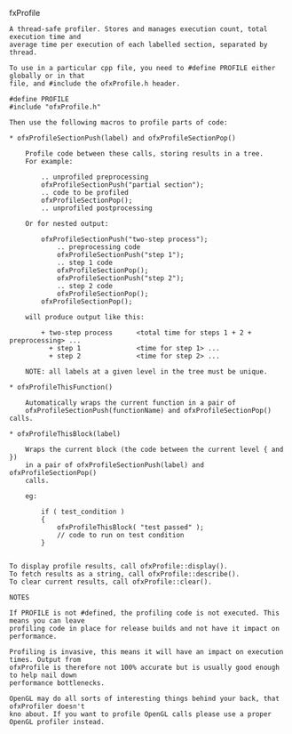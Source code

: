
fxProfile

    A thread-safe profiler. Stores and manages execution count, total execution time and 
	average time per execution of each labelled section, separated by thread.

    To use in a particular cpp file, you need to #define PROFILE either globally or in that 
	file, and #include the ofxProfile.h header. 

	#define PROFILE
	#include "ofxProfile.h"

    Then use the following macros to profile parts of code:

    * ofxProfileSectionPush(label) and ofxProfileSectionPop()

        Profile code between these calls, storing results in a tree.
        For example:

            .. unprofiled preprocessing
            ofxProfileSectionPush("partial section");
            .. code to be profiled
            ofxProfileSectionPop();
            .. unprofiled postprocessing

        Or for nested output:

            ofxProfileSectionPush("two-step process");
                .. preprocessing code
                ofxProfileSectionPush("step 1");
                .. step 1 code
                ofxProfileSectionPop();
                ofxProfileSectionPush("step 2");
                .. step 2 code
                ofxProfileSectionPop();
            ofxProfileSectionPop();

        will produce output like this:
 
            + two-step process      <total time for steps 1 + 2 + preprocessing> ...
			  + step 1              <time for step 1> ...
			  + step 2              <time for step 2> ...

        NOTE: all labels at a given level in the tree must be unique.

    * ofxProfileThisFunction()

        Automatically wraps the current function in a pair of
        ofxProfileSectionPush(functionName) and ofxProfileSectionPop() calls.

    * ofxProfileThisBlock(label)

        Wraps the current block (the code between the current level { and })
        in a pair of ofxProfileSectionPush(label) and ofxProfileSectionPop()
        calls.

        eg:

            if ( test_condition )
            {
                ofxProfileThisBlock( "test passed" );
                // code to run on test condition
            }


    To display profile results, call ofxProfile::display(). 
	To fetch results as a string, call ofxProfile::describe().
	To clear current results, call ofxProfile::clear().
 
	NOTES
 
	If PROFILE is not #defined, the profiling code is not executed. This means you can leave
	profiling code in place for release builds and not have it impact on performance.
 
	Profiling is invasive, this means it will have an impact on execution times. Output from 
	ofxProfile is therefore not 100% accurate but is usually good enough to help nail down
	performance bottlenecks.
 
	OpenGL may do all sorts of interesting things behind your back, that ofxProfiler doesn't 
	kno about. If you want to profile OpenGL calls please use a proper OpenGL profiler instead.
 
